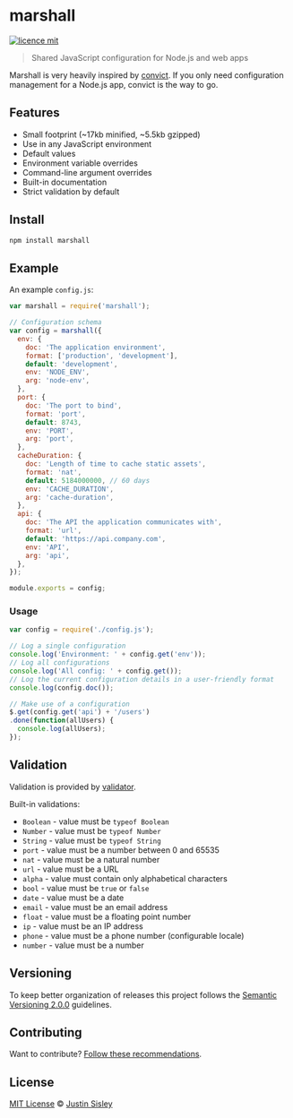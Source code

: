 # marshall

[![licence mit](https://img.shields.io/badge/licence-MIT-blue.svg)](https://github.com/justinsisley/marshall/blob/master/LICENSE.md)

> Shared JavaScript configuration for Node.js and web apps

Marshall is very heavily inspired by [convict](https://www.npmjs.com/package/convict). If you only need configuration management for a Node.js app, convict is the way to go.

## Features

- Small footprint (~17kb minified, ~5.5kb gzipped)
- Use in any JavaScript environment
- Default values
- Environment variable overrides
- Command-line argument overrides
- Built-in documentation
- Strict validation by default

## Install

```bash
npm install marshall
```

## Example

An example `config.js`:

```javascript
var marshall = require('marshall');

// Configuration schema
var config = marshall({
  env: {
    doc: 'The application environment',
    format: ['production', 'development'],
    default: 'development',
    env: 'NODE_ENV',
    arg: 'node-env',
  },
  port: {
    doc: 'The port to bind',
    format: 'port',
    default: 8743,
    env: 'PORT',
    arg: 'port',
  },
  cacheDuration: {
    doc: 'Length of time to cache static assets',
    format: 'nat',
    default: 5184000000, // 60 days
    env: 'CACHE_DURATION',
    arg: 'cache-duration',
  },
  api: {
    doc: 'The API the application communicates with',
    format: 'url',
    default: 'https://api.company.com',
    env: 'API',
    arg: 'api',
  },
});

module.exports = config;
```

### Usage

```javascript
var config = require('./config.js');

// Log a single configuration
console.log('Environment: ' + config.get('env'));
// Log all configurations
console.log('All config: ' + config.get());
// Log the current configuration details in a user-friendly format
console.log(config.doc());

// Make use of a configuration
$.get(config.get('api') + '/users')
.done(function(allUsers) {
  console.log(allUsers);
});
```

## Validation

Validation is provided by [validator](https://github.com/chriso/validator.js).

Built-in validations:

- `Boolean` - value must be `typeof Boolean`
- `Number` - value must be `typeof Number`
- `String` - value must be `typeof String`
- `port` - value must be a number between 0 and 65535
- `nat` - value must be a natural number
- `url` - value must be a URL
- `alpha` - value must contain only alphabetical characters
- `bool` - value must be `true` or `false`
- `date` - value must be a date
- `email` - value must be an email address
- `float` - value must be a floating point number
- `ip` -  value must be an IP address
- `phone` - value must be a phone number (configurable locale)
- `number` - value must be a number

## Versioning

To keep better organization of releases this project follows the [Semantic Versioning 2.0.0](http://semver.org/) guidelines.

## Contributing
Want to contribute? [Follow these recommendations](https://github.com/justinsisley/marshall/blob/master/CONTRIBUTING.md).

## License
[MIT License](https://github.com/justinsisley/marshall/blob/master/LICENSE.md) © [Justin Sisley](http://justinsisley.com/)
